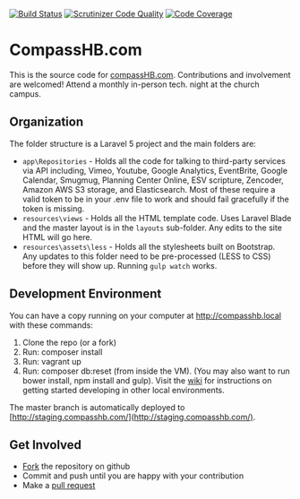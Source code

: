[![Build Status](https://travis-ci.org/CompassHB/compasshb.com.svg?branch=master)](https://travis-ci.org/CompassHB/compasshb.com) [![Scrutinizer Code Quality](https://scrutinizer-ci.com/g/CompassHB/compasshb.com/badges/quality-score.png?b=master)](https://scrutinizer-ci.com/g/CompassHB/compasshb.com/?branch=master) [![Code Coverage](https://scrutinizer-ci.com/g/CompassHB/compasshb.com/badges/coverage.png?b=master)](https://scrutinizer-ci.com/g/CompassHB/compasshb.com/?branch=master)

# CompassHB.com
This is the source code for [compassHB.com](http://www.compasshb.com/). Contributions and involvement are welcomed! Attend a monthly in-person tech. night at the church campus.

## Organization
The folder structure is a Laravel 5 project and the main folders are:
* `app\Repositories` - Holds all the code for talking to third-party services via API including, Vimeo, Youtube, Google Analytics, EventBrite, Google Calendar, Smugmug, Planning Center Online, ESV scripture, Zencoder, Amazon AWS S3 storage, and Elasticsearch. Most of these require a valid token to be in your .env file to work and should fail gracefully if the token is missing.
* `resources\views` - Holds all the HTML template code. Uses Laravel Blade and the master layout is in the `layouts` sub-folder. Any edits to the site HTML will go here.
* `resources\assets\less` - Holds all the stylesheets built on Bootstrap. Any updates to this folder need to be pre-processed (LESS to CSS) before they will show up. Running `gulp watch` works.

## Development Environment
You can have a copy running on your computer at http://compasshb.local with these commands:
1. Clone the repo (or a fork)
2. Run: composer install
3. Run: vagrant up
4. Run: composer db:reset (from inside the VM). (You may also want to run bower install, npm install and gulp). Visit the [wiki](https://github.com/CompassHB/compasshb.com/wiki) for instructions on getting started developing in other local environments.

The master branch is automatically deployed to [http://staging.compasshb.com/](http://staging.compasshb.com/).

## Get Involved
* [Fork](https://help.github.com/articles/fork-a-repo/) the repository on github
* Commit and push until you are happy with your contribution
* Make a [pull request](https://help.github.com/articles/using-pull-requests/)